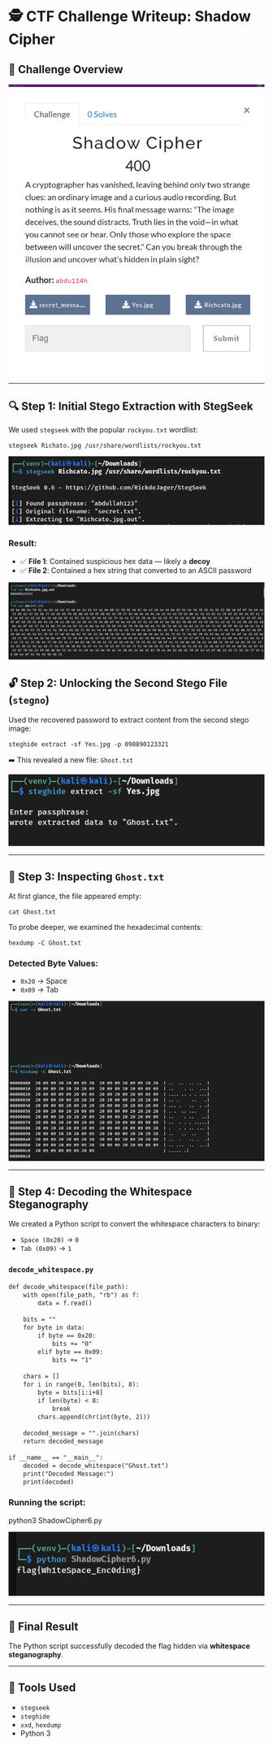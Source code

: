 # 🕵️ CTF Challenge Writeup: Shadow Cipher

## 📖 Challenge Overview

![Challenge Overview](alts/Overview.png)

---

## 🔍 Step 1: Initial Stego Extraction with StegSeek

We used `stegseek` with the popular `rockyou.txt` wordlist:

```
stegseek Richato.jpg /usr/share/wordlists/rockyou.txt
```

![Stegseek Output](alts/StegSeek.png)

### Result:

* ✅ **File 1**: Contained suspicious hex data — likely a **decoy**
* ✅ **File 2**: Contained a hex string that converted to an ASCII password

![Extracted Files](alts/ExtractedStegSeek.png)


## 🔓 Step 2: Unlocking the Second Stego File (`stegno`)

Used the recovered password to extract content from the second stego image:

```
steghide extract -sf Yes.jpg -p 098890123321
```

➡️ This revealed a new file: `Ghost.txt`

![Steghide Extraction](alts/ExtractStegHide.png)

---

## 👻 Step 3: Inspecting `Ghost.txt`

At first glance, the file appeared empty:

```
cat Ghost.txt
```

To probe deeper, we examined the hexadecimal contents:

```
hexdump -C Ghost.txt
```

### Detected Byte Values:

* `0x20` → Space
* `0x09` → Tab

![Hexdump Output](alts/OutputGhost.png)

---

## 🧠 Step 4: Decoding the Whitespace Steganography

We created a Python script to convert the whitespace characters to binary:

* `Space (0x20)` → `0`
* `Tab (0x09)` → `1`

### `decode_whitespace.py`

```
def decode_whitespace(file_path):
    with open(file_path, "rb") as f:
        data = f.read()

    bits = ""
    for byte in data:
        if byte == 0x20:
            bits += "0"
        elif byte == 0x09:
            bits += "1"

    chars = []
    for i in range(0, len(bits), 8):
        byte = bits[i:i+8]
        if len(byte) < 8:
            break
        chars.append(chr(int(byte, 2)))

    decoded_message = "".join(chars)
    return decoded_message

if __name__ == "__main__":
    decoded = decode_whitespace("Ghost.txt")
    print("Decoded Message:")
    print(decoded)
```

### Running the script:

python3 ShadowCipher6.py


![Decoded Flag Output](alts/Flag.png)

---

## 🏁 Final Result

The Python script successfully decoded the flag hidden via **whitespace steganography**.

---

## 🧰 Tools Used

* `stegseek`
* `steghide`
* `xxd`, `hexdump`
* Python 3



